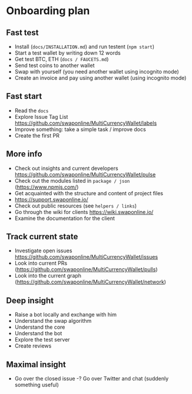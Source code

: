 # Onboarding plan

## Fast test
- Install (`docs/INSTALLATION.md`) and run testent (`npm start`) 
- Start a test wallet by writing down 12 words
- Get test BTC, ETH (`docs / FAUCETS.md`)
- Send test coins to another wallet
- Swap with yourself (you need another wallet using incognito mode)
- Create an invoice and pay using another wallet (using incognito mode)

## Fast start
- Read the `docs`
- Explore Issue Tag List https://github.com/swaponline/MultiCurrencyWallet/labels
- Improve something: take a simple task / improve docs
- Create the first PR

## More info
- Check out insights and current developers https://github.com/swaponline/MultiCurrencyWallet/pulse
- Check out the modules listed in `package / json` (https://www.npmjs.com/)
- Get acquainted with the structure and content of project files
- https://support.swaponline.io/
- Check out public resources (see `helpers / links`)
- Go through the wiki for clients https://wiki.swaponline.io/
- Examine the documentation for the client

## Track current state
- Investigate open issues https://github.com/swaponline/MultiCurrencyWallet/issues
- Look into current PRs (https://github.com/swaponline/MultiCurrencyWallet/pulls)
- Look into the current graph (https://github.com/swaponline/MultiCurrencyWallet/network)

## Deep insight
- Raise a bot locally and exchange with him
- Understand the swap algorithm
- Understand the core
- Understand the bot
- Explore the test server
- Create reviews

## Maximal insight
- Go over the closed issue
-? Go over Twitter and chat (suddenly something useful)
